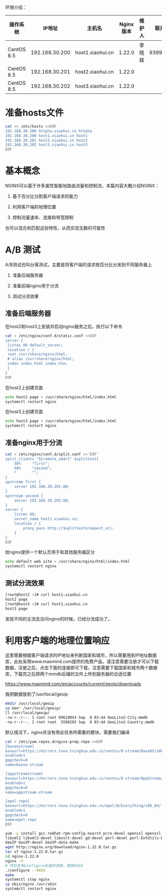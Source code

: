 环境介绍：

| 操作系统       | IP地址           | 主机名              | Nginx版本 | 维护人 | 联系QQ      | 联系微信     |
| ---------- | -------------- | ---------------- | ------- | --- | --------- | -------- |
| CentOS 8.5 | 192.168.30.200 | host1.xiaohui.cn | 1.22.0  | 李晓辉 | 939958092 | Lxh_Chat |
| CentOS 8.5 | 192.168.30.201 | host2.xiaohui.cn | 1.22.0  |     |           |          |
| CentOS 8.5 | 192.168.30.202 | host3.xiaohui.cn | 1.22.0  |     |           |          |

# 准备hosts文件

```bash
cat >> /etc/hosts <<EOF
192.168.30.200 httpha.xiaohui.cn httpha
192.168.30.200 host1.xiaohui.cn host1
192.168.30.201 host2.xiaohui.cn host2
192.168.30.202 host3.xiaohui.cn host3
EOF
```

# 基本概念

NGINX可以基于许多属性智能地路由流量和控制流，本篇内容大概介绍NGINX：

1. 基于百分比分割客户端请求的能力

2. 利用客户端的地理位置

3. 控制流量速率、连接和带宽限制

也可以混合和匹配这些特性，从而实现无数的可能性

# A/B 测试

A/B测试也叫分离测试，主要是将客户端的请求按百分比分发到不同服务器上

1. 准备后端服务器

2. 准备前端nginx用于分流

3. 测试分流效果

## 准备后端服务器

在host2和host3上安装并启动nginx服务之后，执行以下命令

```bash
cat > /etc/nginx/conf.d/static.conf <<EOF
server {
 listen 80 default_server; 
 location / {
 root /usr/share/nginx/html;
 # alias /usr/share/nginx/html;
 index index.html index.htm;
 }
}
EOF
```

在host2上创建页面

```bash
echo host2 page > /usr/share/nginx/html/index.html
systemctl restart nginx
```

在host3上创建页面

```bash
echo host3 page > /usr/share/nginx/html/index.html
systemctl restart nginx
```

## 准备nginx用于分流

```bash
cat > /etc/nginx/conf.d/split.conf <<'EOF'
split_clients "${remote_addr}" $splittest{
    50%     "first";
    50%     "second";
    *       "";
}
upstream first {
    server 192.168.30.201:80;
}
upstream second {
    server 192.168.30.202:80;
}
server {
    listen 80;
    server_name host1.xiaohui.cn;
    location / {
        proxy_pass http://$splittest$request_uri;
    }
}
EOF
```

给nginx提供一个默认页用于和其他服务器区分

```bash
echo default web site > /usr/share/nginx/html/index.html
systemctl restart nginx
```

## 测试分流效果

```bash
[root@host2 ~]# curl host1.xiaohui.cn
host2 page
[root@host3 ~]# curl host1.xiaohui.cn
host3 page
```

发现不同的主流去访问nginx的时候，已经分流成功了。

# 利用客户端的地理位置响应

这里需要根据客户端请求的IP地址来判断国家和城市，所以需要用到IP地址数据库，此处采用www.maxmind.com提供的免费产品，请注意需要注册才可以下载数据，注册之后，点击下面的连接即可下载，注意需要下载国家和城市两个数据库，下载完之后把两个mmdb后缀的文件上传到服务器的合适位置

https://www.maxmind.com/en/accounts/current/geoip/downloads



我把数据放到了/usr/local/geoip

```bash
mkdir /usr/local/geoip
cp Geo* /usr/local/geoip/
ll /usr/local/geoip/
-rw-r--r--. 1 root root 69619043 Sep  8 03:44 GeoLite2-City.mmdb
-rw-r--r--. 1 root root  5590205 Sep  8 03:44 GeoLite2-Country.mmdb
```

默认情况下，nginx并没有带此任务所需要的模块，需要我们编译

```bash
cat > /etc/yum.repos.d/nginx-prep.repo <<EOF
[baseostream]
baseurl=https://mirrors.tuna.tsinghua.edu.cn/centos/8-stream/BaseOS/x86_64/os/
enabled=1
gpgcheck=0
name=baseo-stream

[appstreamstream]
baseurl=https://mirrors.tuna.tsinghua.edu.cn/centos/8-stream/AppStream/x86_64/os/
enabled=1
gpgcheck=0
name=appstream-stream

[epel-repo]
baseurl=https://mirrors.tuna.tsinghua.edu.cn/epel/8/Everything/x86_64/
enabled=1
gpgcheck=0
name=epel-repo
EOF

```

```bash
yum -y install gcc redhat-rpm-config.noarch pcre-devel openssl openssl-devel \
libxml2 libxml2-devel libxslt-devel gd-devel perl-devel perl-ExtUtils-Embed \
GeoIP GeoIP-devel GeoIP-data make
wget http://nginx.org/download/nginx-1.22.0.tar.gz
tar xf nginx-1.22.0.tar.gz
cd nginx-1.22.0
nginx -V
# 然后复制configure后面的参数，替换XXXX
./configure --XXXX
make
systemctl stop nginx
cp objs/nginx /usr/sbin
systemctl restart nginx
```


